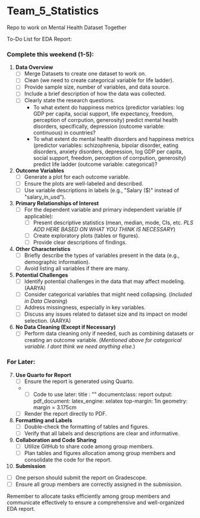 # Team_5_Statistics
Repo to work on Mental Health Dataset Together

To-Do List for EDA Report:

### Complete this weekend (1-5):

1. **Data Overview**
   - [ ] Merge Datasets to create one dataset to work on.
   - [ ] Clean (we need to create categorical variable for life ladder).
   - [ ] Provide sample size, number of variables, and data source.
   - [ ] Include a brief description of how the data was collected.
   - [ ] Clearly state the research questions.
        + To what extent do happiness metrics (predictor variables: log GDP per capita, social support, life expectancy, freedom, perception of corrpution, generosity) predict mental health disorders, specifically, depression (outcome variable: continuous) in countries?
        + To what extent do mental health disorders and happiness
metrics (predictor variables: schizophrenia, bipolar disorder, eating disorders, anxiety disorders, depression, log GDP per capita, social support, freedom, perception of corrpution, generosity) predict life ladder (outcome variable: categorical)?

2. **Outcome Variables**
   - [ ] Generate a plot for each outcome variable.
   - [ ] Ensure the plots are well-labeled and described.
   - [ ] Use variable descriptions in labels (e.g., "Salary ($)" instead of "salary_in_usd").

3. **Primary Relationships of Interest**
   - [ ] For the dependent variable and primary independent variable (if applicable):
     + [ ] Present descriptive statistics (mean, median, mode, CIs, etc. _PLS ADD HERE BASED ON WHAT YOU THINK IS NECESSARY_)
     + [ ] Create exploratory plots (tables or figures).
     + [ ] Provide clear descriptions of findings.

4. **Other Characteristics**
   - [ ] Briefly describe the types of variables present in the data (e.g., demographic information).
   - [ ] Avoid listing all variables if there are many.

5. **Potential Challenges**
   - [ ] Identify potential challenges in the data that may affect modeling. (AARYA)
   - [ ] Consider categorical variables that might need collapsing. (_Included in Data Cleaning_)
   - [ ] Address missingness, especially in key variables.
   - [ ] Discuss any issues related to dataset size and its impact on model selection. (AARYA)

6. **No Data Cleaning (Except if Necessary)**
   - [ ] Perform data cleaning only if needed, such as combining datasets or creating an outcome variable. (_Mentioned above for categorical variable. I dont think we need anything else._)

### For Later:

7. **Use Quarto for Report**
   - [ ] Ensure the report is generated using Quarto.
   + - [ ] Code to use later:
title : ""
documentclass: report
output:
  pdf_document:
    latex_engine: xelatex
  top-margin: 1in
geometry: margin = 3.175cm
   - [ ] Render the report directly to PDF.

8. **Formatting and Labels**
   - [ ] Double-check the formatting of tables and figures.
   - [ ] Verify that all labels and descriptions are clear and informative.

9. **Collaboration and Code Sharing**
   - [ ] Utilize GitHub to share code among group members.
   - [ ] Plan tables and figures allocation among group members and consolidate the code for the report.

10. **Submission**
   - [ ] One person should submit the report on Gradescope.
   - [ ] Ensure all group members are correctly assigned in the submission.

Remember to allocate tasks efficiently among group members and communicate effectively to ensure a comprehensive and well-organized EDA report.
